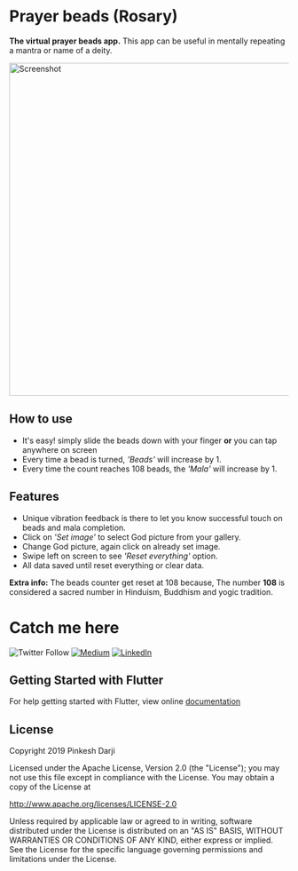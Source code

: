 # Prayer beads (Rosary)

**The virtual prayer beads app.**
This app can be useful in mentally repeating a mantra or name of a deity.

<img src="./preview/prayerBeadsGIF.gif" height="600" alt="Screenshot"/>


## How to use

- It's easy! simply slide the beads down with your finger **or** you can tap anywhere on screen
- Every time a bead is turned,  *'Beads'* will increase by 1.
- Every time the count reaches 108 beads, the *'Mala'* will increase by 1.

## Features

 - Unique vibration feedback is there to let you know successful touch on beads and mala completion.
- Click on *'Set image'* to select God picture from your gallery.
- Change God picture, again click on already set image.
- Swipe left on screen to see *'Reset everything'* option.
- All data saved until reset everything or clear data.

**Extra info:**
The beads counter get reset at 108 because, The number **108** is considered a sacred number in Hinduism, Buddhism and yogic tradition.

# Catch me here
![Twitter Follow](https://img.shields.io/twitter/follow/Pinkeshdarji.svg?label=Learn%20with%20me&style=social)
[![Medium](https://img.shields.io/badge/Medium-pinkeshDarji-green.svg)](https://medium.com/@pinkesh.earth)
[![LinkedIn](https://img.shields.io/badge/LinkedIn-pinkeshDarji-blue.svg)](https://www.linkedin.com/in/pinkesh-darji-28346111b/)

## Getting Started with Flutter

For help getting started with Flutter, view online
[documentation](https://flutter.io/)

## License
Copyright 2019 Pinkesh Darji

Licensed under the Apache License, Version 2.0 (the "License"); you may not use this file except in compliance with the License. You may obtain a copy of the License at

http://www.apache.org/licenses/LICENSE-2.0

Unless required by applicable law or agreed to in writing, software distributed under the License is distributed on an "AS IS" BASIS, WITHOUT WARRANTIES OR CONDITIONS OF ANY KIND, either express or implied. See the License for the specific language governing permissions and limitations under the License.

